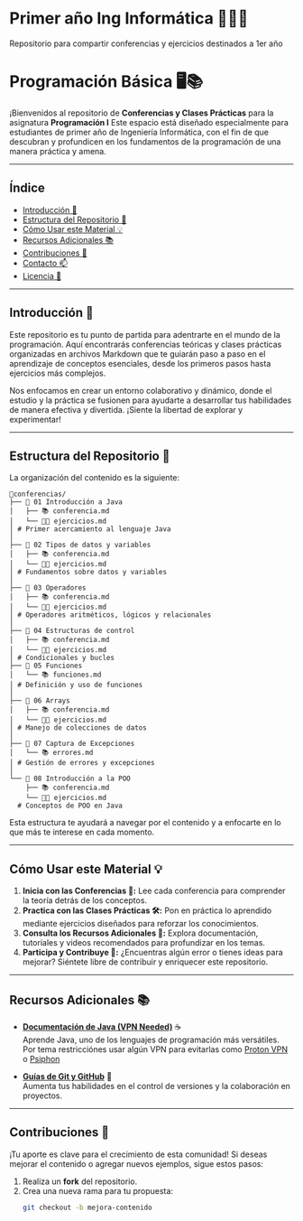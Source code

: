 # Primer año Ing Informática 🧑🏻‍💻
Repositorio para compartir conferencias y ejercicios destinados a 1er año

# Programación Básica 🖥️📚

¡Bienvenidos al repositorio de **Conferencias y Clases Prácticas** para la asignatura **Programación I** Este espacio está diseñado especialmente para estudiantes de primer año de Ingeniería Informática, con el fin de que descubran y profundicen en los fundamentos de la programación de una manera práctica y amena.

---

## Índice

- [Introducción 🚀](#Introducción-🚀)
- [Estructura del Repositorio 📁](#Estructura-del-Repositorio-📁)
- [Cómo Usar este Material 💡](#cómo-usar-este-material-💡)
- [Recursos Adicionales 📚](#recursos-adicionales-📚)
- [Contribuciones 🤝](#contribuciones-🤝)
- [Contacto 📫](#contacto-📫)
- [Licencia 📄](#licencia-📄)

---

## Introducción 🚀

Este repositorio es tu punto de partida para adentrarte en el mundo de la programación. Aquí encontrarás conferencias teóricas y clases prácticas organizadas en archivos Markdown que te guiarán paso a paso en el aprendizaje de conceptos esenciales, desde los primeros pasos hasta ejercicios más complejos.

Nos enfocamos en crear un entorno colaborativo y dinámico, donde el estudio y la práctica se fusionen para ayudarte a desarrollar tus habilidades de manera efectiva y divertida. ¡Siente la libertad de explorar y experimentar!  

---

## Estructura del Repositorio 📁

La organización del contenido es la siguiente:



```plaintext
📁conferencias/
├── 📁 01 Introducción a Java  
│   ├── 📚 conferencia.md
│   └── 💪🏼 ejercicios.md
│ # Primer acercamiento al lenguaje Java
│
├── 📁 02 Tipos de datos y variables     
│   ├── 📚 conferencia.md
│   └── 💪🏼 ejercicios.md   
│ # Fundamentos sobre datos y variables
│
├── 📁 03 Operadores
│   ├── 📚 conferencia.md
│   └── 💪🏼 ejercicios.md                        
│ # Operadores aritméticos, lógicos y relacionales
│
├── 📁 04 Estructuras de control
│   ├── 📚 conferencia.md
│   └── 💪🏼 ejercicios.md           
│ # Condicionales y bucles
├── 📁 05 Funciones
│   └── 📚 funciones.md
│ # Definición y uso de funciones
│
├── 📁 06 Arrays
│   ├── 📚 conferencia.md
│   └── 💪🏼 ejercicios.md                            
│ # Manejo de colecciones de datos
│
├── 📁 07 Captura de Excepciones
│   └── 📚 errores.md           
│ # Gestión de errores y excepciones
│
└── 📁 08 Introducción a la POO
    ├── 📚 conferencia.md
    └── 💪🏼 ejercicios.md
  # Conceptos de POO en Java
```

Esta estructura te ayudará a navegar por el contenido y a enfocarte en lo que más te interese en cada momento.

---

## Cómo Usar este Material 💡

1. **Inicia con las Conferencias 📖:** Lee cada conferencia para comprender la teoría detrás de los conceptos.
2. **Practica con las Clases Prácticas 🛠️:** Pon en práctica lo aprendido mediante ejercicios diseñados para reforzar los conocimientos.
3. **Consulta los Recursos Adicionales 🔗:** Explora documentación, tutoriales y videos recomendados para profundizar en los temas.
4. **Participa y Contribuye 🎉:** ¿Encuentras algún error o tienes ideas para mejorar? Siéntete libre de contribuir y enriquecer este repositorio.

---

## Recursos Adicionales 📚

- **[Documentación de Java (VPN Needed)](https://docs.oracle.com/en/java/)** ☕  
  Aprende Java, uno de los lenguajes de programación más versátiles. Por tema restricciónes usar algún VPN para evitarlas como [Proton VPN](https://protonvpn.com/download) o [Psiphon](https://psiphon.ca/es/download.html)

- **[Guías de Git y GitHub](https://guides.github.com/)** 🚀  
  Aumenta tus habilidades en el control de versiones y la colaboración en proyectos.

---

## Contribuciones 🤝

¡Tu aporte es clave para el crecimiento de esta comunidad! Si deseas mejorar el contenido o agregar nuevos ejemplos, sigue estos pasos:

1. Realiza un **fork** del repositorio.
2. Crea una nueva rama para tu propuesta:
   ```bash
   git checkout -b mejora-contenido